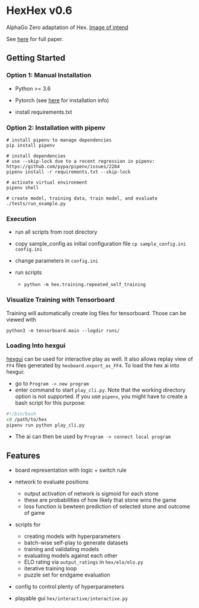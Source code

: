 # HexHex v0.6

AlphaGo Zero adaptation of Hex. [Image of intend](https://user-images.githubusercontent.com/33026629/32346749-47b65b36-c049-11e7-9bac-08bc42cf9dae.png)

See [here](https://www.gwern.net/docs/rl/2017-silver.pdf) for full paper.


## Getting Started

### Option 1: Manual Installation

* Python >= 3.6

* Pytorch (see [here](https://pytorch.org/get-started/locally/) for installation info)

* install requirements.txt

### Option 2: Installation with pipenv

```
# install pipenv to manage dependencies
pip install pipenv 

# install dependencies
# use --skip-lock due to a recent regression in pipenv: https://github.com/pypa/pipenv/issues/2284
pipenv install -r requirements.txt --skip-lock

# activate virtual environment
pipenv shell 

# create model, training data, train model, and evaluate
./tests/run_example.py
```

### Execution

* run all scripts from root directory

* copy sample_config as initial configuration file `cp sample_config.ini config.ini`

* change parameters in `config.ini`

* run scripts
    - `python -m hex.training.repeated_self_training`

### Visualize Training with Tensorboard
Training will automatically create log files for tensorboard.
Those can be viewed with

`python3 -m tensorboard.main --logdir runs/`

### Loading Into hexgui
[hexgui](https://github.com/ryanbhayward/hexgui) can be used for interactive play as well.
It also allows replay view of `FF4` files generated by `hexboard.export_as_FF4`.
To load the hex ai into hexgui:
- go to `Program -> new program`
- enter command to start `play_cli.py`. Note that the working directory option is not supported. 
If you use `pipenv`, you might have to create a bash script for this purpose:
```bash
#!/bin/bash
cd /path/to/hex
pipenv run python play_cli.py
```
- The ai can then be used by `Program -> connect local program`

## Features

* board representation with logic + switch rule

* network to evaluate positions
  * output activation of network is sigmoid for each stone
  * these are probabilities of how likely that stone wins the game
  * loss function is bewteen prediction of selected stone and outcome of game

* scripts for
  * creating models with hyperparameters
  * batch-wise self-play to generate datasets
  * training and validating models
  * evaluating models against each other
  * ELO rating via `output_ratings` in `hex/elo/elo.py`
  * iterative training loop
  * puzzle set for endgame evaluation

* config to control plenty of hyperparameters

* playable gui `hex/interactive/interactive.py`
